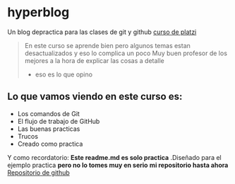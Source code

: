 # hyperblog
Un blog depractica para las clases de git y github [curso de platzi](http://https://platzi.com/cursos/git-github/ "curso de platzi")
>En este curso se aprende bien pero algunos temas estan desactualizados y eso lo complica un poco
>Muy buen profesor de los mejores a la hora de explicar las cosas a detalle
> - eso es lo que opino

## Lo que vamos viendo en este curso es:
* Los comandos de  Git
* El flujo de trabajo de GitHub
* Las buenas practicas
* Trucos
* Creado como practica

Y como recordatorio: **Este readme.md es solo practica** .Diseñado para el ejemplo practica **pero no lo tomes muy en serio** 
**mi repositorio hasta ahora** [Repositorio de github](http://https://github.com/Facundo1399/hyperblog1 "Repositorio de github")